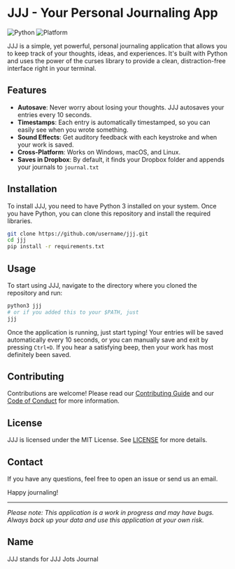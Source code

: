 # JJJ - Your Personal Journaling App

![Python](https://img.shields.io/badge/-Python-3776AB?style=flat-square&logo=python&logoColor=white)
![Platform](https://img.shields.io/badge/Platform-Windows%20|%20macOS%20|%20Linux-green)

JJJ is a simple, yet powerful, personal journaling application that allows you to keep track of your thoughts, ideas, and experiences. It's built with Python and uses the power of the curses library to provide a clean, distraction-free interface right in your terminal. 

## Features

- **Autosave**: Never worry about losing your thoughts. JJJ autosaves your entries every 10 seconds.
- **Timestamps**: Each entry is automatically timestamped, so you can easily see when you wrote something.
- **Sound Effects**: Get auditory feedback with each keystroke and when your work is saved.
- **Cross-Platform**: Works on Windows, macOS, and Linux.
- **Saves in Dropbox**: By default, it finds your Dropbox folder and appends your journals to `journal.txt`

## Installation

To install JJJ, you need to have Python 3 installed on your system. Once you have Python, you can clone this repository and install the required libraries.

```bash
git clone https://github.com/username/jjj.git
cd jjj
pip install -r requirements.txt
```

## Usage

To start using JJJ, navigate to the directory where you cloned the repository and run:

```bash
python3 jjj
# or if you added this to your $PATH, just
jjj
```

Once the application is running, just start typing! Your entries will be saved automatically every 10 seconds, or you can manually save and exit by pressing `Ctrl+D`. If you hear a satisfying beep, then your work has most definitely been saved.

## Contributing

Contributions are welcome! Please read our [Contributing Guide](CONTRIBUTING.md) and our [Code of Conduct](CODE_OF_CONDUCT.md) for more information.

## License

JJJ is licensed under the MIT License. See [LICENSE](LICENSE) for more details.

## Contact

If you have any questions, feel free to open an issue or send us an email.

Happy journaling!

---

*Please note: This application is a work in progress and may have bugs. Always back up your data and use this application at your own risk.*

## Name

JJJ stands for JJJ Jots Journal

